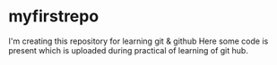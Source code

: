 # myfirstrepo
I'm creating this repository for learning git &amp; github
Here some code is present which is uploaded during practical of learning of git hub.
